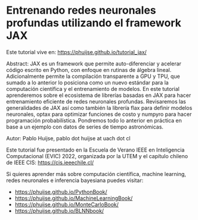 # Entrenando redes neuronales profundas utilizando el framework JAX

Este tutorial vive en: https://phuijse.github.io/tutorial_jax/

Abstract: JAX es un framework que permite auto-diferenciar y acelerar código escrito en Python, con enfoque en rutinas de álgebra lineal. Adicionalmente permite la compilación transparente a GPU y TPU, que sumado a lo anterior lo posiciona como un nuevo estándar para la computación científica y el entrenamiento de modelos. En este tutorial aprenderemos sobre el ecosistema de librerías basadas en JAX para hacer entrenamiento eficiente de redes neuronales profundas. Revisaremos las generalidades de JAX así como también la librería flax para definir modelos neuronales, optax para optimizar funciones de costo y numpyro para hacer programación probabilística. Pondremos todo lo anterior en práctica en base a un ejemplo con datos de series de tiempo astronómicas. 

Autor: Pablo Huijse, pablo dot huijse at uach dot cl

Este tutorial fue presentado en la Escuela de Verano IEEE en Inteligencia Computacional (EVIC) 2022, organizada por la UTEM y el capítulo chileno de IEEE CIS: https://cis.ieeechile.cl/

Si quieres aprender más sobre computación científica, machine learning, redes neuronales e inferencia bayesiana puedes visitar:

- https://phuijse.github.io/PythonBook/
- https://phuijse.github.io/MachineLearningBook/
- https://phuijse.github.io/MonteCarloBook/
- https://phuijse.github.io/BLNNbook/

